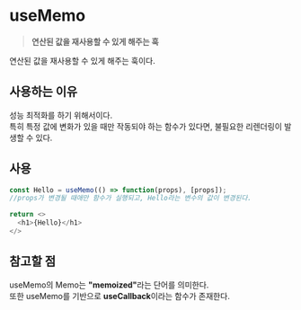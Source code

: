 # useMemo
  > **연산된 값을 재사용할 수 있게 해주는 훅**
  
  연산된 값을 재사용할 수 있게 해주는 훅이다.
  
  ## 사용하는 이유
  성능 최적화를 하기 위해서이다.  
  특히 특정 값에 변화가 있을 때만 작동되야 하는 함수가 있다면, 불필요한 리렌더링이 발생할 수 있다.  

  ## 사용
  ```js
  const Hello = useMemo(() => function(props), [props]);
  //props가 변경될 때애만 함수가 실행되고, Hello라는 변수의 값이 변경된다.
  
  return <>
    <h1>{Hello}</h1>
  </>
  ```

  ## 참고할 점
  useMemo의 Memo는 <b>"memoized"</b>라는 단어를 의미한다.  
  또한 useMemo를 기반으로 <b>useCallback</b>이라는 함수가 존재한다.